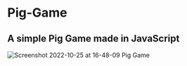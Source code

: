# Pig-Game
<h2>A simple Pig Game made in JavaScript</h2>

![Screenshot 2022-10-25 at 16-48-09 Pig Game](https://user-images.githubusercontent.com/84463361/197806428-11e548f3-932e-4465-94b6-d6a743a7a7b2.png)
